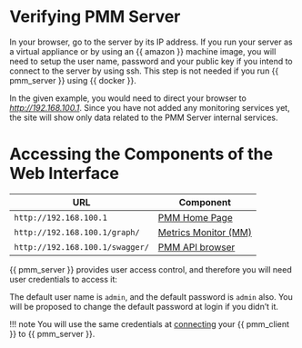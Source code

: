 # Verifying PMM Server

In your browser, go to the server by its IP address. If you run your server as a
virtual appliance or by using an {{ amazon }} machine image, you will need to setup
the user name, password and your public key if you intend to connect to the
server by using ssh. This step is not needed if you run {{ pmm_server }} using
{{ docker }}.

In the given example, you would need to direct your browser to
*http://192.168.100.1*. Since you have not added any monitoring services yet,
the site will show only data related to the PMM Server internal services.

# Accessing the Components of the Web Interface

| URL                             | Component
|---------------------------------|----------------------------------------------------------
| `http://192.168.100.1`          | [PMM Home Page](/glossary-terminology.md#pmm-home-page)
| `http://192.168.100.1/graph/`   | [Metrics Monitor (MM)](/glossary-terminology.md#id17)
| `http://192.168.100.1/swagger/` | [PMM API browser](/manage/server-pmm-api)

{{ pmm_server }} provides user access control, and therefore you will need
user credentials to access it:

The default user name is `admin`, and the default password is `admin` also.
You will be proposed to change the default password at login if you didn’t it.

!!! note
    You will use the same credentials at [connecting](https://www.percona.com/doc/percona-monitoring-and-management/2.x/manage/client-config.html) your {{ pmm_client }} to {{ pmm_server }}.
